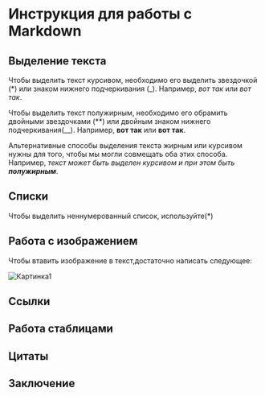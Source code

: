 # Инструкция для работы с Markdown

## Выделение текста

Чтобы выделить текст курсивом, необходимо его выделить звездочкой (*) или знаком нижнего подчеркивания (_). Например, *вот так* или _вот так_.

Чтобы выделить текст полужирным, необходимо его обрамить двойными звездочками (**) или двойным знаком нижнего подчеркивания(__). Например, **вот так** или __вот так__. 

Альтернативные способы выделения текста жирным или курсивом нужны для того, чтобы мы могли совмещать оба этих способа. Например, _текст может быть выделен курсивом и при этом быть **полужирным**_.
## Списки
Чтобы выделить неннумерованный список, используйте(*)

## Работа с изображением

Чтобы втавить изображение в текст,достаточно написать следующее:

![Картинка1](картинка1.jpg)

## Ссылки

## Работа стаблицами

## Цитаты

## Заключение